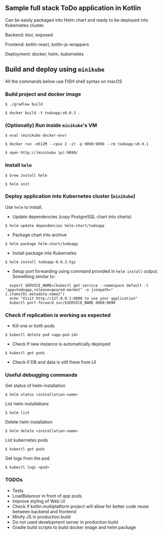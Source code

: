 ## Sample full stack ToDo application in Kotlin

Can be easily packaged into Helm chart and ready to be deployed into Kubernetes cluster.

Backend: ktor, exposed

Frontend: kotlin-react, kotlin-js-wrappers

Deployment: docker, helm, kubernetes

## Build and deploy using `minikube`

All the commands below use FISH shell syntax on macOS

### Build project and docker image 

`$ ./gradlew build`

`$ docker build -t todoapp:v0.0.3 .`

### (Optionally) Run inside `minikube`'s VM

`$ eval (minikube docker-env)`

`$ docker run -m512M --cpus 2 -it -p 9090:9090 --rm todoapp:v0.0.1`

`$ open http://(minikube ip):9090/`

### Install `helm`

`$ brew install helm`

`$ helm init`

### Deploy application into Kubernetes cluster (`minikube`)

Use `helm` to install.

* Update dependencies (copy PostgreSQL chart into charts)

`$ helm update dependencies helm-chart/todoapp`

* Package chart into archive

`$ helm package helm-chart/todoapp`

* Install package into Kubernetes

`$ helm install todoapp-0.0.3.tgz`

* Setup port forwarding using command provided in `helm install` output. Something similar to:

```
  export SERVICE_NAME=(kubectl get service --namespace default -l "app=todoapp,release=geared-marmot" -o jsonpath="{.items[0].metadata.name}")
  echo "Visit http://127.0.0.1:8080 to use your application"
  kubectl port-forward svc/$SERVICE_NAME 8080:9090
```

### Check if replication is working as expected

* Kill one or both pods

`$ kubectl delete pod <app-pod-id>`

* Check if new instance is automatically deployed

`$ kubectl get pods`

* Check if DB and data is still there from UI

### Useful debugging commands

Get status of helm installation

`$ helm status <installation-name>`

List helm installations

`$ helm list`

Delete helm installation

`$ helm delete <installation-name>`

List kubernetes pods

`$ kubectl get pods`

Get logs from the pod

`$ kubectl logs <pod>`

### TODOs

* Tests
* LoadBalancer in front of app pods
* Improve styling of Web UI
* Check if kotlin multiplatform project will allow for better code reuse between backend and frontend
* Minify JS in production build
* Do not used development server in production build
* Gradle build scripts to build docker image and helm package